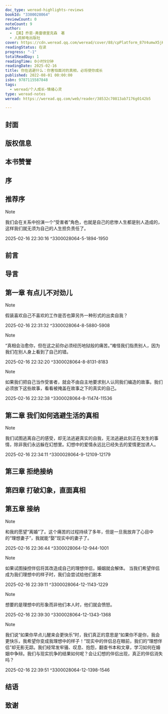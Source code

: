 ```yaml
---
doc_type: weread-highlights-reviews
bookId: "3300028064"
reviewCount: 0
noteCount: 9
author:
  - 【美】乔恩·弗雷德里克森　著
  - 人民邮电出版社
cover: https://cdn.weread.qq.com/weread/cover/88/cpPlatform_87V4umwX5jKkwH27oSKkNn/t7_cpPlatform_87V4umwX5jKkwH27oSKkNn.jpg
readingStatus: 在读
progress: "-1"
totalReadDay: 1
readingTime: 0小时9分钟
readingDate: 2025-02-16
title: 你在逃避什么：你害怕面对的真相，必将使你成长
published: 2022-08-01 00:00:00
isbn: 9787115587848
tags:
  - weread/个人成长-情绪心灵
type: weread-notes
weread: https://weread.qq.com/web/reader/38532c70813ab7176g0142b5

---
```



## 封面

## 版权信息

## 本书赞誉

## 序

## 推荐序

> [!NOTE] 
> 我们会在关系中扮演一个“受害者”角色，也就是自己的悲惨人生都是别人造成的，这样我们就无须为自己的人生担负责任了。
> 
> 2025-02-16 22:30:16 ^3300028064-5-1894-1950

## 前言

## 导言

## 第一章 有点儿不对劲儿

> [!NOTE] 
> 假装喜欢自己不喜欢的工作是否也算另外一种形式的出卖自我？
> 
> 2025-02-16 22:31:32 ^3300028064-8-5880-5908

> [!NOTE] 
> “真相会治愈你，但在这之前你必须经历地狱般的痛苦。”难怪我们指责别人，因为我们在别人身上看到了自己的错。
> 
> 2025-02-16 22:32:20 ^3300028064-8-8131-8183

> [!NOTE] 
> 如果我们把自己当作受害者，就会不由自主地要求别人认同我们编造的故事。我们必须放下这些故事，看看被掩盖在故事之下的真实的自己。
> 
> 2025-02-16 22:32:38 ^3300028064-8-11474-11536

## 第二章 我们如何逃避生活的真相

> [!NOTE] 
> 我们试图逃离自己的感受，却无法逃避真实的自我，无法逃避此刻正在发生的事情，除非我们永远躲在幻想里。幻想中的爱情永远比已经失去的爱情更加诱人。
> 
> 2025-02-16 22:34:11 ^3300028064-9-12109-12179

## 第三章 拒绝接纳

## 第四章 打破幻象，直面真相

## 第五章 接纳

> [!NOTE] 
> 和我的愿望“离婚”了。这个痛苦的过程持续了多年，但是一旦我放弃了心目中的“理想妻子”，我就能“娶”现实中的妻子了。
> 
> 2025-02-16 22:36:44 ^3300028064-12-944-1001

> [!NOTE] 
> 如果试图操控伴侣将其改造成自己的理想伴侣，婚姻就会解体。
   当我们希望伴侣成为我们理想中的样子时，我们会尝试给他们剧本
> 
> 2025-02-16 22:39:11 ^3300028064-12-1143-1229

> [!NOTE] 
> 想要的是理想中的形象而非他们本人时，他们就会愤怒。
> 
> 2025-02-16 22:39:30 ^3300028064-12-1343-1368

> [!NOTE] 
> 我们说“如果你早点儿醒来会更快乐”时，我们真正的意思是“如果你不是你，我会更快乐，我希望你变成我理想中的样子！”现实中的伴侣总在眼前，我们的“理想伴侣”却无影无踪。我们经常发牢骚、叹息、抱怨，翻查书本和文章，学习如何在婚姻中争辩。我们与现实抗争的结果如何呢？会让幻想的伴侣出现，真正的伴侣消失吗？
> 
> 2025-02-16 22:39:51 ^3300028064-12-1398-1546

## 结语

## 致谢

